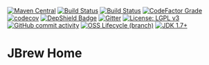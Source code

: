[![Maven Central](https://img.shields.io/maven-central/v/org.jbrew/concurrent.svg?label=Maven%20Central)](https://search.maven.org/search?q=g:%22org.jbrew%22%20AND%20a:%22concurrent%22)
[![Build Status](https://codebuild.us-east-1.amazonaws.com/badges?uuid=eyJlbmNyeXB0ZWREYXRhIjoiWldraHhlak9XQzVuOVJwS2dlUTI2TGxXRDhOb0RtSEloOEowaU4yS3YzL0t1RWhWRnoyQmIrU2JoUWRGVWcyb1BWZXN0aDZXU2liREhST2VuYjVGMWxRPSIsIml2UGFyYW1ldGVyU3BlYyI6Ijh6aE16OVJmSVhRSDkranYiLCJtYXRlcmlhbFNldFNlcmlhbCI6MX0%3D&branch=master)](https://aws.amazon.com/codebuild/)
[![Build Status](https://travis-ci.com/nealkumar/Concurrency-Library.svg?branch=master)](https://travis-ci.com/nealkumar/Concurrency-Library)
[![CodeFactor Grade](https://img.shields.io/codefactor/grade/github/nealkumar/Concurrency-Library/master?label=codefactor)](https://www.codefactor.io/repository/github/nealkumar/concurrency-library)
[![codecov](https://codecov.io/gh/nealkumar/Concurrency-Library/branch/master/graph/badge.svg)](https://codecov.io/gh/nealkumar/Concurrency-Library)
[![DepShield Badge](https://depshield.sonatype.org/badges/nealkumar/Concurrency-Library/depshield.svg)](https://depshield.github.io)
[![Gitter](https://img.shields.io/gitter/room/DAVFoundation/DAV-Contributors.svg?style=flat-square)](https://gitter.im/Concurrent-Tasks/community)
[![License: LGPL v3](https://img.shields.io/badge/License-LGPL%20v3-blue.svg)](https://www.gnu.org/licenses/lgpl-3.0)
[![GitHub commit activity](https://img.shields.io/github/commit-activity/y/nealkumar/Concurrency-Library)](https://github.com/nealkumar/Concurrency-Library/pulse)
[![OSS Lifecycle (branch)](https://img.shields.io/osslifecycle/nealkumar/Concurrency-Library?color=yellow)](https://github.com/Netflix/osstracker)
[![JDK 1.7+](https://img.shields.io/badge/jdk-1.7%2B-purple)](https://www.oracle.com/java/technologies/javase-jdk13-downloads.html)
# JBrew Home
